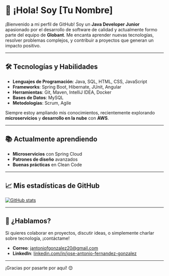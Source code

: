 # 👋 ¡Hola! Soy [Tu Nombre]

¡Bienvenido a mi perfil de GitHub! Soy un **Java Developer Junior** apasionado por el desarrollo de software de calidad y actualmente formo parte del equipo de **Globant**. Me encanta aprender nuevas tecnologías, resolver problemas complejos, y contribuir a proyectos que generan un impacto positivo.

---

## 🛠️ Tecnologías y Habilidades

- **Lenguajes de Programación**: Java, SQL, HTML, CSS, JavaScript
- **Frameworks**: Spring Boot, Hibernate, JUnit, Angular
- **Herramientas**: Git, Maven, IntelliJ IDEA, Docker
- **Bases de Datos**: MySQL
- **Metodologías**: Scrum, Agile

Siempre estoy ampliando mis conocimientos, recientemente explorando **microservicios** y **desarrollo en la nube** con **AWS**.

---

## 📚 Actualmente aprendiendo

- **Microservicios** con Spring Cloud
- **Patrones de diseño** avanzados
- **Buenas prácticas** en Clean Code

---

## 📈 Mis estadísticas de GitHub

[![GitHub stats](https://github-readme-stats.vercel.app/api?username=zefiro1)](https://github.com/zefiro1/github-readme-stats)

---

## 💬 ¿Hablamos?

Si quieres colaborar en proyectos, discutir ideas, o simplemente charlar sobre tecnología, ¡contáctame!

- **Correo**: [jantoniofgonzalez20@gmail.com](jantoniofgonzalez20@gmail.com)
- **LinkedIn**: [linkedin.com/in/jose-antonio-fernandez-gonzalez]([https://linkedin.com/in/tuusuari](https://www.linkedin.com/in/jose-antonio-fernandez-gonzalez/))

---

¡Gracias por pasarte por aquí! 😊
